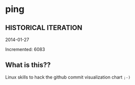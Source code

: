 # ping

## HISTORICAL ITERATION
2014-01-27

Incremented: 6083

## What is this?? 
Linux skills to hack the github commit visualization chart `;-)`
